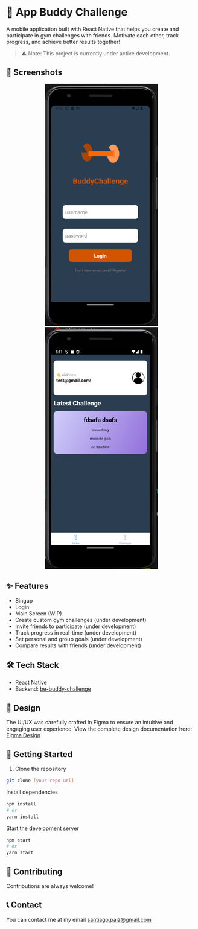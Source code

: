 # 💪 App Buddy Challenge

A mobile application built with React Native that helps you create and participate in gym challenges with friends. Motivate each other, track progress, and achieve better results together!

> ⚠️ Note: This project is currently under active development.

## 📱 Screenshots

<div align="center">
  <img src="image/loginpage.png" alt="Login Page" width="300"/>
  <img src="image/main.png" alt="Main Page" width="300"/>
</div>

## ✨ Features 

- Singup
- Login
- Main Screen (WIP)
- Create custom gym challenges (under development)
- Invite friends to participate (under development)
- Track progress in real-time (under development)
- Set personal and group goals (under development)
- Compare results with friends (under development)

## 🛠️ Tech Stack

- React Native
- Backend: [be-buddy-challenge](https://github.com/aaoeclipse/new-buddy-challenge-api)

## 🎨 Design

The UI/UX was carefully crafted in Figma to ensure an intuitive and engaging user experience. 
View the complete design documentation here: [Figma Design](https://www.figma.com/design/NKTvPCnyGDHfpcOy2ydV19/BuddyChallenge?node-id=0-1&t=FjjslYRiHr5B60f7-1)

## 🚀 Getting Started

1. Clone the repository
```bash
git clone [your-repo-url]
```

Install dependencies

```bash
npm install
# or
yarn install
```

Start the development server

```bash
npm start
# or
yarn start
```
## 🤝 Contributing
Contributions are always welcome!

## 📞 Contact
You can contact me at my email santiago.paiz@gmail.com